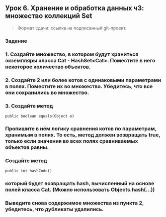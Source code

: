 ## Урок 6. Хранение и обработка данных ч3: множество коллекций Set

> Формат сдачи: ссылка на подписанный git-проект.

### **Задание**

### 1. **Создайте множество, в котором будут храниться экземпляры класса Cat - HashSet\<Cat>. Поместите в него некоторое количество объектов.**
### 2. **Создайте 2 или более котов с одинаковыми параметрами в полях. Поместите их во множество. Убедитесь, что все они сохранились во множество.**
### 3. **Создайте метод**
```
public boolean equals(Object o)
```
### **Пропишите в нём логику сравнения котов по параметрам, хранимым в полях. То есть, метод должен возвращать true, только если значения во всех полях сравниваемых объектов равны.**

### **Создайте метод**
```
public int hashCode()
```
### **который будет возвращать hash, вычисленный на основе полей класса Cat. (Можно использовать Objects.hash(...))**

### **Выведите снова содержимое множества из пункта 2, убедитесь, что дубликаты удалились.**
